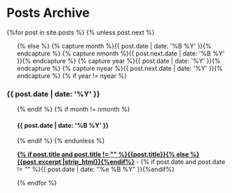 # Posts Archive

{%for post in site.posts %}
{% unless post.next %}
<ul class="this">
  {% else %}
  {% capture month %}{{ post.date | date: '%B %Y' }}{% endcapture %}
  {% capture nmonth %}{{ post.next.date | date: '%B %Y' }}{% endcapture %}
  {% capture year %}{{ post.date | date: '%Y' }}{% endcapture %}
  {% capture nyear %}{{ post.next.date | date: '%Y' }}{% endcapture %}
  {% if year != nyear %}
</ul>
<h3 style="text-align:left;">{{ post.date | date: '%Y' }}</h3>
<ul class="past">
  {% endif %}
  {% if month != nmonth %}
  <h4 style="text-align:left;">{{ post.date | date: '%B %Y' }}</h4>
  {% endif %}
  {% endunless %}
  <p><b><a href="{{ site.baseurl }}{{ post.url }}">{% if post.title and post.title != "" %}{{post.title}}{% else %}{{post.excerpt |strip_html}}{%endif%}</a></b> - {% if post.date and post.date != "" %}{{ post.date | date: "%e %B %Y" }}{%endif%}</p>
  {% endfor %}
</ul>
